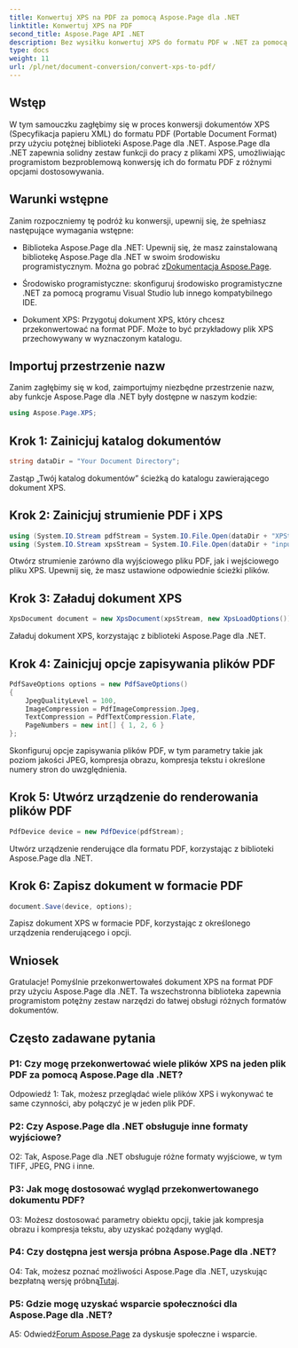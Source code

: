 ```yaml
---
title: Konwertuj XPS na PDF za pomocą Aspose.Page dla .NET
linktitle: Konwertuj XPS na PDF
second_title: Aspose.Page API .NET
description: Bez wysiłku konwertuj XPS do formatu PDF w .NET za pomocą Aspose.Page. Pobierz bibliotekę, zapoznaj się z dokumentacją i uzyskaj bezpłatną wersję próbną.
type: docs
weight: 11
url: /pl/net/document-conversion/convert-xps-to-pdf/
---
```

## Wstęp

W tym samouczku zagłębimy się w proces konwersji dokumentów XPS (Specyfikacja papieru XML) do formatu PDF (Portable Document Format) przy użyciu potężnej biblioteki Aspose.Page dla .NET. Aspose.Page dla .NET zapewnia solidny zestaw funkcji do pracy z plikami XPS, umożliwiając programistom bezproblemową konwersję ich do formatu PDF z różnymi opcjami dostosowywania.

## Warunki wstępne

Zanim rozpoczniemy tę podróż ku konwersji, upewnij się, że spełniasz następujące wymagania wstępne:

-  Biblioteka Aspose.Page dla .NET: Upewnij się, że masz zainstalowaną bibliotekę Aspose.Page dla .NET w swoim środowisku programistycznym. Można go pobrać z[Dokumentacja Aspose.Page](https://reference.aspose.com/page/net/).

- Środowisko programistyczne: skonfiguruj środowisko programistyczne .NET za pomocą programu Visual Studio lub innego kompatybilnego IDE.

- Dokument XPS: Przygotuj dokument XPS, który chcesz przekonwertować na format PDF. Może to być przykładowy plik XPS przechowywany w wyznaczonym katalogu.

## Importuj przestrzenie nazw

Zanim zagłębimy się w kod, zaimportujmy niezbędne przestrzenie nazw, aby funkcje Aspose.Page dla .NET były dostępne w naszym kodzie:

```csharp
using Aspose.Page.XPS;
```

## Krok 1: Zainicjuj katalog dokumentów

```csharp
string dataDir = "Your Document Directory";
```

Zastąp „Twój katalog dokumentów” ścieżką do katalogu zawierającego dokument XPS.

## Krok 2: Zainicjuj strumienie PDF i XPS

```csharp
using (System.IO.Stream pdfStream = System.IO.File.Open(dataDir + "XPStoPDF_out.pdf", System.IO.FileMode.OpenOrCreate, System.IO.FileAccess.Write))
using (System.IO.Stream xpsStream = System.IO.File.Open(dataDir + "input.xps", System.IO.FileMode.Open))
```

Otwórz strumienie zarówno dla wyjściowego pliku PDF, jak i wejściowego pliku XPS. Upewnij się, że masz ustawione odpowiednie ścieżki plików.

## Krok 3: Załaduj dokument XPS

```csharp
XpsDocument document = new XpsDocument(xpsStream, new XpsLoadOptions());
```

Załaduj dokument XPS, korzystając z biblioteki Aspose.Page dla .NET.

## Krok 4: Zainicjuj opcje zapisywania plików PDF

```csharp
PdfSaveOptions options = new PdfSaveOptions()
{
    JpegQualityLevel = 100,
    ImageCompression = PdfImageCompression.Jpeg,
    TextCompression = PdfTextCompression.Flate,
    PageNumbers = new int[] { 1, 2, 6 }
};
```

Skonfiguruj opcje zapisywania plików PDF, w tym parametry takie jak poziom jakości JPEG, kompresja obrazu, kompresja tekstu i określone numery stron do uwzględnienia.

## Krok 5: Utwórz urządzenie do renderowania plików PDF

```csharp
PdfDevice device = new PdfDevice(pdfStream);
```

Utwórz urządzenie renderujące dla formatu PDF, korzystając z biblioteki Aspose.Page dla .NET.

## Krok 6: Zapisz dokument w formacie PDF

```csharp
document.Save(device, options);
```

Zapisz dokument XPS w formacie PDF, korzystając z określonego urządzenia renderującego i opcji.

## Wniosek

Gratulacje! Pomyślnie przekonwertowałeś dokument XPS na format PDF przy użyciu Aspose.Page dla .NET. Ta wszechstronna biblioteka zapewnia programistom potężny zestaw narzędzi do łatwej obsługi różnych formatów dokumentów.

## Często zadawane pytania

### P1: Czy mogę przekonwertować wiele plików XPS na jeden plik PDF za pomocą Aspose.Page dla .NET?

Odpowiedź 1: Tak, możesz przeglądać wiele plików XPS i wykonywać te same czynności, aby połączyć je w jeden plik PDF.

### P2: Czy Aspose.Page dla .NET obsługuje inne formaty wyjściowe?

O2: Tak, Aspose.Page dla .NET obsługuje różne formaty wyjściowe, w tym TIFF, JPEG, PNG i inne.

### P3: Jak mogę dostosować wygląd przekonwertowanego dokumentu PDF?

O3: Możesz dostosować parametry obiektu opcji, takie jak kompresja obrazu i kompresja tekstu, aby uzyskać pożądany wygląd.

### P4: Czy dostępna jest wersja próbna Aspose.Page dla .NET?

 O4: Tak, możesz poznać możliwości Aspose.Page dla .NET, uzyskując bezpłatną wersję próbną[Tutaj](https://releases.aspose.com/).

### P5: Gdzie mogę uzyskać wsparcie społeczności dla Aspose.Page dla .NET?

 A5: Odwiedź[Forum Aspose.Page](https://forum.aspose.com/c/page/39) za dyskusje społeczne i wsparcie.